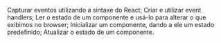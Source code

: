 Capturar eventos utilizando a sintaxe do React;
Criar e utilizar event handlers;
Ler o estado de um componente e usá-lo para alterar o que exibimos no browser;
Inicializar um componente, dando a ele um estado predefinido;
Atualizar o estado de um componente.